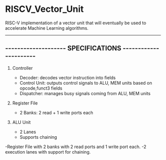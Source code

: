 # RISCV_Vector_Unit

RISC-V implementation of a vector unit that will eventually be used to accelerate Machine Learning algorithms.

--------------------------------------------------------------------
--------------------      SPECIFICATIONS      ----------------------
--------------------------------------------------------------------
1. Controller
   - Decoder: decodes vector instruction into fields
   - Control Unit: outputs control signals to ALU, MEM units based on opcode,funct3 fields
   - Dispatcher: manages busy signals coming from ALU, MEM units
   
2. Register File
   - 2 Banks: 2 read + 1 write ports each
   
3. ALU Unit
   - 2 Lanes
   - Supports chaining
   
-Register File with 2 banks with 2 read ports and 1 write port each. 
-2 execution lanes with support for chaining.
